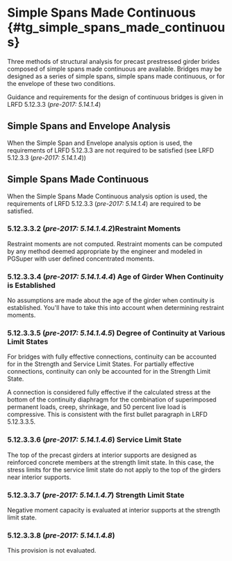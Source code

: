 Simple Spans Made Continuous {#tg_simple_spans_made_continuous}
======================================
Three methods of structural analysis for precast prestressed girder brides composed of simple spans made continuous are available. Bridges may be designed as a series of simple spans, simple spans made continuous, or for the envelope of these two conditions.

Guidance and requirements for the design of continuous bridges is given in LRFD 5.12.3.3 (*pre-2017: 5.14.1.4*)

Simple Spans and Envelope Analysis
--------------------------------------
When the Simple Span and Envelope analysis option is used, the requirements of LRFD 5.12.3.3 are not required to be satisfied (see LRFD 5.12.3.3 (*pre-2017: 5.14.1.4*))

Simple Spans Made Continuous
----------------------------
When the Simple Spans Made Continuous analysis option is used, the requirements of LRFD 5.12.3.3 (*pre-2017: 5.14.1.4*) are required to be satisfied. 

### 5.12.3.3.2 (*pre-2017: 5.14.1.4.2*)Restraint Moments ###
Restraint moments are not computed. Restraint moments can be computed by any method deemed appropriate by the engineer and modeled in PGSuper with user defined concentrated moments.

### 5.12.3.3.4 (*pre-2017: 5.14.1.4.4*) Age of Girder When Continuity is Established ###
No assumptions are made about the age of the girder when continuity is established. You'll have to take this into account when determining restraint moments.

### 5.12.3.3.5 (*pre-2017: 5.14.1.4.5*) Degree of Continuity at Various Limit States ###
For bridges with fully effective connections, continuity can be accounted for in the Strength and Service Limit States. For partially effective connections, continuity can only be accounted for in the Strength Limit State.

A connection is considered fully effective if the calculated stress at the bottom of the continuity diaphragm for the combination of superimposed permanent loads, creep, shrinkage, and 50 percent live load is compressive. This is consistent with the first bullet paragraph in LRFD 5.12.3.3.5.

### 5.12.3.3.6 (*pre-2017: 5.14.1.4.6*) Service Limit State ###
The top of the precast girders at interior supports are designed as reinforced concrete members at the strength limit state. In this case, the stress limits for the service limit state do not apply to the top of the girders near interior supports.

### 5.12.3.3.7 (*pre-2017: 5.14.1.4.7*) Strength Limit State ###
Negative moment capacity is evaluated at interior supports at the strength limit state.

### 5.12.3.3.8 (*pre-2017: 5.14.1.4.8*) ###
This provision is not evaluated.

